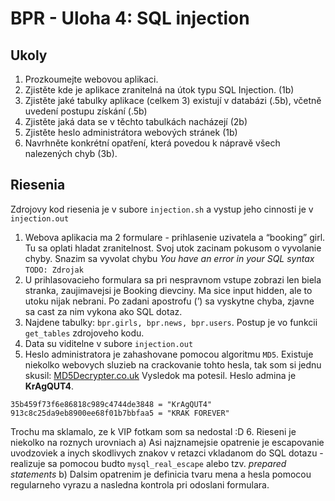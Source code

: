 # BPR - Uloha 4: SQL injection

## Ukoly

1. Prozkoumejte webovou aplikaci.
2. Zjistěte kde je aplikace zranitelná na útok typu SQL Injection. (1b)
3. Zjistěte jaké tabulky aplikace (celkem 3) existují v databázi (.5b), včetně uvedení postupu získání (.5b)
4. Zjistěte jaká data se v těchto tabulkách nacházejí (2b)
5. Zjistěte heslo administrátora webových stránek (1b)
6. Navrhněte konkrétní opatření, která povedou k nápravě všech nalezených chyb (3b).

## Riesenia

Zdrojovy kod riesenia je v subore `injection.sh` a vystup jeho cinnosti je v `injection.out`

1. Webova aplikacia ma 2 formulare - prihlasenie uzivatela a “booking” girl. Tu sa oplati hladat zranitelnost. Svoj utok zacinam pokusom o vyvolanie chyby. Snazim sa vyvolat chybu _You have an error in your SQL syntax_
`TODO: Zdrojak`
2. U prihlasovacieho formulara sa pri nespravnom vstupe zobrazi len biela stranka, zaujimavejsi je Booking dievciny. Ma sice input hidden, ale to utoku nijak nebrani. Po zadani apostrofu (’) sa vyskytne chyba, zjavne sa cast za nim vykona ako SQL dotaz.
3. Najdene tabulky: `bpr.girls, bpr.news, bpr.users`. Postup je vo funkcii `get_tables` zdrojoveho kodu.
4. Data su viditelne v subore `injection.out`
5. Heslo administratora je zahashovane pomocou algoritmu `MD5`. Existuje niekolko webovych sluzieb na crackovanie tohto hesla, tak som si jednu skusil: [MD5Decrypter.co.uk](http://www.md5decrypter.co.uk)
Vysledok ma potesil. Heslo admina je **KrAgQUT4**.
```
35b459f73f6e86818c989c4744de3848 = "KrAgQUT4"
913c8c25da9eb8900ee68f01b7bbfaa5 = "KRAK FOREVER"
```
Trochu ma sklamalo, ze k VIP fotkam som sa nedostal :D
6. Rieseni je niekolko na roznych urovniach
a) Asi najznamejsie opatrenie je escapovanie uvodzoviek a inych skodlivych znakov v retazci vkladanom do SQL dotazu - realizuje sa pomocou budto `mysql_real_escape` alebo tzv. _prepared statements_
b) Dalsim opatrenim je definicia tvaru mena a hesla pomocou regularneho vyrazu a nasledna kontrola pri odoslani formulara.
